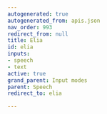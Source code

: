 ```yaml
---
autogenerated: true
autogenerated_from: apis.json
nav_order: 993
redirect_from: null
title: Elia
id: elia
inputs:
- speech
- text
active: true
grand_parent: Input modes
parent: Speech
redirect_to: elia

---
```


